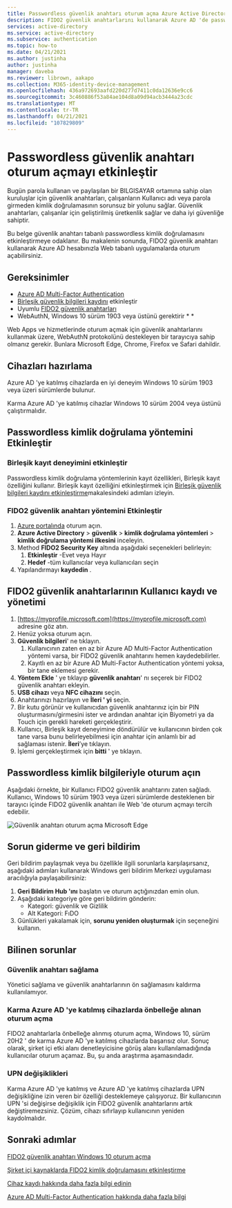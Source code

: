 ```yaml
---
title: Passwordless güvenlik anahtarı oturum açma Azure Active Directory
description: FIDO2 güvenlik anahtarlarını kullanarak Azure AD 'de passwordless güvenlik anahtarı oturum açma özelliğini etkinleştirme
services: active-directory
ms.service: active-directory
ms.subservice: authentication
ms.topic: how-to
ms.date: 04/21/2021
ms.author: justinha
author: justinha
manager: daveba
ms.reviewer: librown, aakapo
ms.collection: M365-identity-device-management
ms.openlocfilehash: 436a972693aafd220d277d7411c0da12636e9cc6
ms.sourcegitcommit: 3c460886f53a84ae104d8a09d94acb3444a23cdc
ms.translationtype: MT
ms.contentlocale: tr-TR
ms.lasthandoff: 04/21/2021
ms.locfileid: "107829809"
---
```

# <a name="enable-passwordless-security-key-sign-in"></a>Passwordless güvenlik anahtarı oturum açmayı etkinleştir 

Bugün parola kullanan ve paylaşılan bir BILGISAYAR ortamına sahip olan kuruluşlar için güvenlik anahtarları, çalışanların Kullanıcı adı veya parola girmeden kimlik doğrulamasının sorunsuz bir yolunu sağlar. Güvenlik anahtarları, çalışanlar için geliştirilmiş üretkenlik sağlar ve daha iyi güvenliğe sahiptir.

Bu belge güvenlik anahtarı tabanlı passwordless kimlik doğrulamasını etkinleştirmeye odaklanır. Bu makalenin sonunda, FIDO2 güvenlik anahtarı kullanarak Azure AD hesabınızla Web tabanlı uygulamalarda oturum açabilirsiniz.

## <a name="requirements"></a>Gereksinimler

- [Azure AD Multi-Factor Authentication](howto-mfa-getstarted.md)
- [Birleşik güvenlik bilgileri kaydını](concept-registration-mfa-sspr-combined.md) etkinleştir
- Uyumlu [FIDO2 güvenlik anahtarları](concept-authentication-passwordless.md#fido2-security-keys)
- WebAuthN, Windows 10 sürüm 1903 veya üstünü gerektirir * *

Web Apps ve hizmetlerinde oturum açmak için güvenlik anahtarlarını kullanmak üzere, WebAuthN protokolünü destekleyen bir tarayıcıya sahip olmanız gerekir. Bunlara Microsoft Edge, Chrome, Firefox ve Safari dahildir.


## <a name="prepare-devices"></a>Cihazları hazırlama

Azure AD 'ye katılmış cihazlarda en iyi deneyim Windows 10 sürüm 1903 veya üzeri sürümlerde bulunur.

Karma Azure AD 'ye katılmış cihazlar Windows 10 sürüm 2004 veya üstünü çalıştırmalıdır.

## <a name="enable-passwordless-authentication-method"></a>Passwordless kimlik doğrulama yöntemini Etkinleştir

### <a name="enable-the-combined-registration-experience"></a>Birleşik kayıt deneyimini etkinleştir

Passwordless kimlik doğrulama yöntemlerinin kayıt özellikleri, Birleşik kayıt özelliğini kullanır. Birleşik kayıt özelliğini etkinleştirmek için [Birleşik güvenlik bilgileri kaydını etkinleştirme](howto-registration-mfa-sspr-combined.md)makalesindeki adımları izleyin.

### <a name="enable-fido2-security-key-method"></a>FIDO2 güvenlik anahtarı yöntemini Etkinleştir

1. [Azure portalında](https://portal.azure.com) oturum açın.
1. **Azure Active Directory**  >  **güvenlik**  >  **kimlik doğrulama yöntemleri**  >  **kimlik doğrulama yöntemi ilkesini** inceleyin.
1. Method **FIDO2 Security Key** altında aşağıdaki seçenekleri belirleyin:
   1. **Etkinleştir** -Evet veya Hayır
   1. **Hedef** -tüm kullanıcılar veya kullanıcıları seçin
1. Yapılandırmayı **kaydedin** .

## <a name="user-registration-and-management-of-fido2-security-keys"></a>FIDO2 güvenlik anahtarlarının Kullanıcı kaydı ve yönetimi

1. [https://myprofile.microsoft.com](https://myprofile.microsoft.com) adresine göz atın.
1. Henüz yoksa oturum açın.
1. **Güvenlik bilgileri**' ne tıklayın.
   1. Kullanıcının zaten en az bir Azure AD Multi-Factor Authentication yöntemi varsa, bir FIDO2 güvenlik anahtarını hemen kaydedebilirler.
   1. Kayıtlı en az bir Azure AD Multi-Factor Authentication yöntemi yoksa, bir tane eklemesi gerekir.
1. **Yöntem Ekle** ' ye tıklayıp **güvenlik anahtarı**' nı seçerek bir FIDO2 güvenlik anahtarı ekleyin.
1. **USB cihazı** veya **NFC cihazını** seçin.
1. Anahtarınızı hazırlayın ve **İleri ' yi** seçin.
1. Bir kutu görünür ve kullanıcıdan güvenlik anahtarınız için bir PIN oluşturmasını/girmesini ister ve ardından anahtar için Biyometri ya da Touch için gerekli hareketi gerçekleştirir.
1. Kullanıcı, Birleşik kayıt deneyimine döndürülür ve kullanıcının birden çok tane varsa bunu belirleyebilmesi için anahtar için anlamlı bir ad sağlaması istenir. **İleri**’ye tıklayın.
1. İşlemi gerçekleştirmek için **bitti** ' ye tıklayın.

## <a name="sign-in-with-passwordless-credential"></a>Passwordless kimlik bilgileriyle oturum açın

Aşağıdaki örnekte, bir Kullanıcı FIDO2 güvenlik anahtarını zaten sağladı. Kullanıcı, Windows 10 sürüm 1903 veya üzeri sürümlerde desteklenen bir tarayıcı içinde FIDO2 güvenlik anahtarı ile Web 'de oturum açmayı tercih edebilir.

![Güvenlik anahtarı oturum açma Microsoft Edge](./media/howto-authentication-passwordless-security-key/fido2-windows-10-1903-edge-sign-in.png)

## <a name="troubleshooting-and-feedback"></a>Sorun giderme ve geri bildirim

Geri bildirim paylaşmak veya bu özellikle ilgili sorunlarla karşılaşırsanız, aşağıdaki adımları kullanarak Windows geri bildirim Merkezi uygulaması aracılığıyla paylaşabilirsiniz:

1. **Geri Bildirim Hub 'ını** başlatın ve oturum açtığınızdan emin olun.
1. Aşağıdaki kategoriye göre geri bildirim gönderin:
   - Kategori: güvenlik ve Gizlilik
   - Alt Kategori: FıDO
1. Günlükleri yakalamak için, **sorunu yeniden oluşturmak** için seçeneğini kullanın.

## <a name="known-issues"></a>Bilinen sorunlar

### <a name="security-key-provisioning"></a>Güvenlik anahtarı sağlama

Yönetici sağlama ve güvenlik anahtarlarının ön sağlamasını kaldırma kullanılamıyor.

### <a name="cached-logon-on-hybrid-azure-ad-joined-devices"></a>Karma Azure AD 'ye katılmış cihazlarda önbelleğe alınan oturum açma

FIDO2 anahtarlarla önbelleğe alınmış oturum açma, Windows 10, sürüm 20H2 ' de karma Azure AD 'ye katılmış cihazlarda başarısız olur. Sonuç olarak, şirket içi etki alanı denetleyicisine görüş alanı kullanılamadığında kullanıcılar oturum açamaz. Bu, şu anda araştırma aşamasındadır.

### <a name="upn-changes"></a>UPN değişiklikleri

Karma Azure AD 'ye katılmış ve Azure AD 'ye katılmış cihazlarda UPN değişikliğine izin veren bir özelliği desteklemeye çalışıyoruz. Bir kullanıcının UPN 'si değişirse değişiklik için FIDO2 güvenlik anahtarlarını artık değiştiremezsiniz. Çözüm, cihazı sıfırlayıp kullanıcının yeniden kaydolmalıdır.

## <a name="next-steps"></a>Sonraki adımlar

[FIDO2 güvenlik anahtarı Windows 10 oturum açma](howto-authentication-passwordless-security-key-windows.md)

[Şirket içi kaynaklarda FIDO2 kimlik doğrulamasını etkinleştirme](howto-authentication-passwordless-security-key-on-premises.md)

[Cihaz kaydı hakkında daha fazla bilgi edinin](../devices/overview.md)

[Azure AD Multi-Factor Authentication hakkında daha fazla bilgi](../authentication/howto-mfa-getstarted.md)
